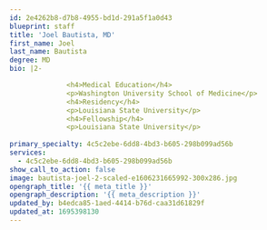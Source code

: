 ```yaml
---
id: 2e4262b8-d7b8-4955-bd1d-291a5f1a0d43
blueprint: staff
title: 'Joel Bautista, MD'
first_name: Joel
last_name: Bautista
degree: MD
bio: |2-

              <h4>Medical Education</h4>
              <p>Washington University School of Medicine</p>
              <h4>Residency</h4>
              <p>Louisiana State University</p>
              <h4>Fellowship</h4>
              <p>Louisiana State University</p>
          
primary_specialty: 4c5c2ebe-6dd8-4bd3-b605-298b099ad56b
services:
  - 4c5c2ebe-6dd8-4bd3-b605-298b099ad56b
show_call_to_action: false
image: bautista-joel-2-scaled-e1606231665992-300x286.jpg
opengraph_title: '{{ meta_title }}'
opengraph_description: '{{ meta_description }}'
updated_by: b4edca85-1aed-4414-b76d-caa31d61829f
updated_at: 1695398130
---
```

